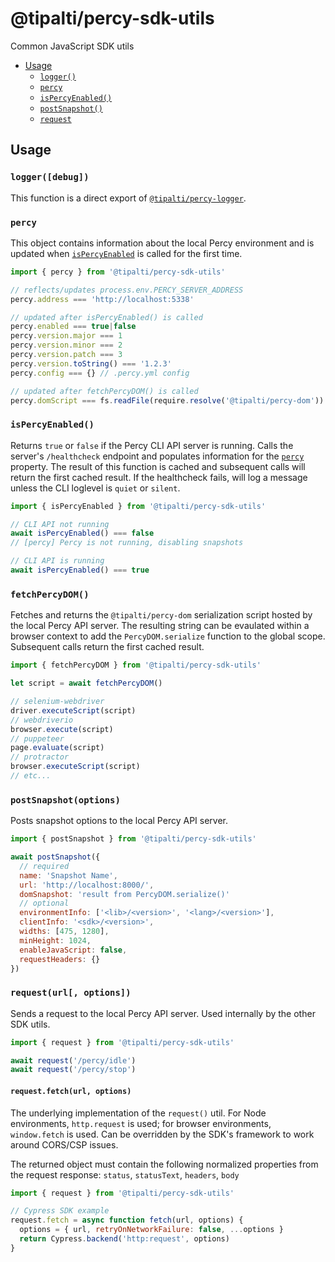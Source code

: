 # @tipalti/percy-sdk-utils

Common JavaScript SDK utils

- [Usage](#usage)
  - [`logger()`](#loggerdebug)
  - [`percy`](#percy)
  - [`isPercyEnabled()`](#ispercyenabled)
  - [`postSnapshot()`](#postsnapshot)
  - [`request`](#requesturl-options)

## Usage

### `logger([debug])`

This function is a direct export of [`@tipalti/percy-logger`](./packages/logger).

### `percy`

This object contains information about the local Percy environment and is updated when
[`isPercyEnabled`](#ispercyenabled) is called for the first time.

``` js
import { percy } from '@tipalti/percy-sdk-utils'

// reflects/updates process.env.PERCY_SERVER_ADDRESS
percy.address === 'http://localhost:5338'

// updated after isPercyEnabled() is called
percy.enabled === true|false
percy.version.major === 1
percy.version.minor === 2
percy.version.patch === 3
percy.version.toString() === '1.2.3'
percy.config === {} // .percy.yml config

// updated after fetchPercyDOM() is called
percy.domScript === fs.readFile(require.resolve('@tipalti/percy-dom'))
```

### `isPercyEnabled()`

Returns `true` or `false` if the Percy CLI API server is running. Calls the server's `/healthcheck`
endpoint and populates information for the [`percy`](#percy) property. The result of this function
is cached and subsequent calls will return the first cached result. If the healthcheck fails, will
log a message unless the CLI loglevel is `quiet` or `silent`.

``` js
import { isPercyEnabled } from '@tipalti/percy-sdk-utils'

// CLI API not running
await isPercyEnabled() === false
// [percy] Percy is not running, disabling snapshots

// CLI API is running
await isPercyEnabled() === true
```

### `fetchPercyDOM()`

Fetches and returns the `@tipalti/percy-dom` serialization script hosted by the local Percy API server. The
resulting string can be evaulated within a browser context to add the `PercyDOM.serialize` function
to the global scope. Subsequent calls return the first cached result.

``` js
import { fetchPercyDOM } from '@tipalti/percy-sdk-utils'

let script = await fetchPercyDOM()

// selenium-webdriver
driver.executeScript(script)
// webdriverio
browser.execute(script)
// puppeteer
page.evaluate(script)
// protractor
browser.executeScript(script)
// etc...
```

### `postSnapshot(options)`

Posts snapshot options to the local Percy API server.

``` js
import { postSnapshot } from '@tipalti/percy-sdk-utils'

await postSnapshot({
  // required
  name: 'Snapshot Name',
  url: 'http://localhost:8000/',
  domSnapshot: 'result from PercyDOM.serialize()'
  // optional
  environmentInfo: ['<lib>/<version>', '<lang>/<version>'],
  clientInfo: '<sdk>/<version>',
  widths: [475, 1280],
  minHeight: 1024,
  enableJavaScript: false,
  requestHeaders: {}
})
```

### `request(url[, options])`

Sends a request to the local Percy API server. Used internally by the other SDK utils.

``` js
import { request } from '@tipalti/percy-sdk-utils'

await request('/percy/idle')
await request('/percy/stop')
```

#### `request.fetch(url, options)`

The underlying implementation of the `request()` util. For Node environments, `http.request` is
used; for browser environments, `window.fetch` is used. Can be overridden by the SDK's framework to
work around CORS/CSP issues.

The returned object must contain the following normalized properties from the request response:
`status`, `statusText`, `headers`, `body`

``` js
import { request } from '@tipalti/percy-sdk-utils'

// Cypress SDK example
request.fetch = async function fetch(url, options) {
  options = { url, retryOnNetworkFailure: false, ...options }
  return Cypress.backend('http:request', options)
}
```
